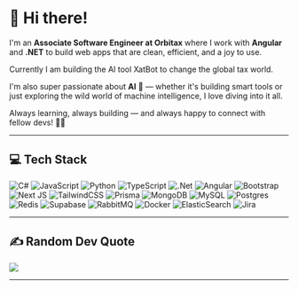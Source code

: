 # 👋 Hi there!

I'm an **Associate Software Engineer at Orbitax** where I work with **Angular** and **.NET** to build web apps that are clean, efficient, and a joy to use.

Currently I am building the AI tool XatBot to change the global tax world.

I'm also super passionate about **AI** 🤖 — whether it's building smart tools or just exploring the wild world of machine intelligence, I love diving into it all.

Always learning, always building — and always happy to connect with fellow devs! 💬✨

---

## 💻 Tech Stack

![C#](https://img.shields.io/badge/c%23-%23239120.svg?style=flat&logo=csharp&logoColor=white)
![JavaScript](https://img.shields.io/badge/javascript-%23323330.svg?style=flat&logo=javascript&logoColor=%23F7DF1E)
![Python](https://img.shields.io/badge/python-3670A0?style=flat&logo=python&logoColor=ffdd54)
![TypeScript](https://img.shields.io/badge/typescript-%23007ACC.svg?style=flat&logo=typescript&logoColor=white)
![.Net](https://img.shields.io/badge/.NET-5C2D91?style=flat&logo=.net&logoColor=white)
![Angular](https://img.shields.io/badge/angular-%23DD0031.svg?style=flat&logo=angular&logoColor=white)
![Bootstrap](https://img.shields.io/badge/bootstrap-%238511FA.svg?style=flat&logo=bootstrap&logoColor=white)
![Next JS](https://img.shields.io/badge/Next-black?style=flat&logo=next.js&logoColor=white)
![TailwindCSS](https://img.shields.io/badge/tailwindcss-%2338B2AC.svg?style=flat&logo=tailwind-css&logoColor=white)
![Prisma](https://img.shields.io/badge/Prisma-3982CE?style=flat&logo=Prisma&logoColor=white)
![MongoDB](https://img.shields.io/badge/MongoDB-%234ea94b.svg?style=flat&logo=mongodb&logoColor=white)
![MySQL](https://img.shields.io/badge/mysql-4479A1.svg?style=flat&logo=mysql&logoColor=white)
![Postgres](https://img.shields.io/badge/postgres-%23316192.svg?style=flat&logo=postgresql&logoColor=white)
![Redis](https://img.shields.io/badge/redis-%23DD0031.svg?style=flat&logo=redis&logoColor=white)
![Supabase](https://img.shields.io/badge/Supabase-3ECF8E?style=flat&logo=supabase&logoColor=white)
![RabbitMQ](https://img.shields.io/badge/rabbitmq-FF6600?style=flat&logo=rabbitmq&logoColor=white)
![Docker](https://img.shields.io/badge/docker-%230db7ed.svg?style=flat&logo=docker&logoColor=white)
![ElasticSearch](https://img.shields.io/badge/-ElasticSearch-005571?style=flat&logo=elasticsearch)
![Jira](https://img.shields.io/badge/jira-%230A0FFF.svg?style=flat&logo=jira&logoColor=white)

---

## ✍️ Random Dev Quote

![](https://quotes-github-readme.vercel.app/api?type=vertical&theme=dark)

---

